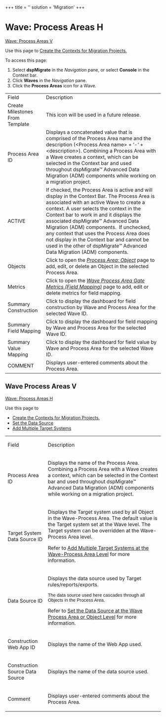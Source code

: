 +++
title = ''
solution = 'Migration'
+++

# <span id="Wave:_Process_Areas_H"></span>Wave: Process Areas H

[Wave: Process Areas V](#Wave)

<div class="use">

Use this page to [Create the Contexts for Migration
Projects.](../Use_Cases/Create_Contexts_for_Migration_Projects.htm)

</div>

To access this page:

1.  Select <span style="font-weight: bold;">dspMigrate</span> in the
    <span style="font-style: italic;">Navigation</span> pane, or select
    <span style="font-weight: bold;">Console</span> in the Context bar.
2.  Click <span style="font-weight: bold;">Waves</span> in the
    <span style="font-style: italic;">Navigation</span> pane.
3.  Click the <span style="font-weight: bold;">Process Areas</span> icon
    for a
Wave.

|                                 |                                                                                                                                                                                                                                                                                                                                                                                                                                                                                      |
| ------------------------------- | ------------------------------------------------------------------------------------------------------------------------------------------------------------------------------------------------------------------------------------------------------------------------------------------------------------------------------------------------------------------------------------------------------------------------------------------------------------------------------------ |
| Field                           | Description                                                                                                                                                                                                                                                                                                                                                                                                                                                                          |
| Create Milestones From Template | This icon will be used in a future release.                                                                                                                                                                                                                                                                                                                                                                                                                                          |
| Process Area ID                 | Displays a concatenated value that is comprised of the Process Area name and the description (\<Process Area name\> + ‘-‘ + \<description\>). Combining a Process Area with a Wave creates a context, which can be selected in the Context bar and used throughout dspMigrate™ Advanced Data Migration (ADM) components while working on a migration project.                                                                                                                        |
| ACTIVE                          | If checked, the Process Area is active and will display in the Context Bar. The Process Area is associated with an active Wave to create a context. A user selects the context in the Context bar to work in and it displays the associated dspMigrate™ Advanced Data Migration (ADM) components.  If unchecked, any context that uses the Process Area does not display in the Context bar and cannot be used in the other of dspMigrate™ Advanced Data Migration (ADM) components. |
| Objects                         | Click to open the *[Process Area: Object](Process_Area_ObjectH.htm)* page to add, edit, or delete an Object in the selected Process Area.                                                                                                                                                                                                                                                                                                                                            |
| Metrics                         | Click to open the *[Wave Process Area Gate Metrics (Field Mapping)](Wave_Process_Area_Gate_Metrics_Field_Mapping_H.htm)* page to add, edit or delete metrics for field mapping.                                                                                                                                                                                                                                                                                                      |
| Summary Construction            | Click to display the dashboard for field construction by Wave and Process Area for the selected Wave ID.                                                                                                                                                                                                                                                                                                                                                                             |
| Summary Field Mapping           | Click to display the dashboard for field mapping by Wave and Process Area for the selected Wave ID.                                                                                                                                                                                                                                                                                                                                                                                  |
| Summary Value Mapping           | Click to display the dashboard for field value by Wave and Process Area for the selected Wave ID.                                                                                                                                                                                                                                                                                                                                                                                    |
| COMMENT                         | Displays user-entered comments about the Process Area.                                                                                                                                                                                                                                                                                                                                                                                                                               |

## <span id="Wave"></span>Wave Process Areas V

[Wave: Process Areas H](#Wave:_Process_Areas_H)

<div class="use">

Use this page to

  - [Create the Contexts for Migration
    Projects.](../Use_Cases/Create_Contexts_for_Migration_Projects.htm)
  - [Set the Data Source](../Use_Cases/Set_the_Data_Source.htm)
  - [Add Multiple Target
    Systems](../Use_Cases/Add_Multiple_Target_Systems.htm)

</div>

<table>
<tbody>
<tr class="odd">
<td><p>Field</p></td>
<td><p>Description</p></td>
</tr>
<tr class="even">
<td><p>Process Area ID</p></td>
<td><p>Displays the name of the Process Area. Combining a Process Area with a Wave creates a context, which can be selected in the Context bar and used throughout dspMigrate™ Advanced Data Migration (ADM) components while working on a migration project.</p></td>
</tr>
<tr class="odd">
<td><p>Target System Data Source ID</p></td>
<td><p>Displays the Target system used by all Object in the Wave-Process Area. The default value is the Target system set at the Wave level. The Target system can be overridden at the Wave-Process Area level.</p>
<p>Refer to <a href="../Use_Cases/Add_Multiple_Target_Systems.htm">Add Multiple Target Systems at the Wave-Process Area Level</a> for more information.</p></td>
</tr>
<tr class="even">
<td><p>Data Source ID</p></td>
<td><p>Displays the data source used by Target rules/reports/exports.</p>
<p><span style="font-size: 11.0pt;font-family: Arial, sans-serif;">The data source used here cascades through all Objects in the Process Area.</span></p>
<p>Refer to <a href="../Use_Cases/Set_the_Data_Source.htm">Set the Data Source at the Wave Process Area or Object Level</a> for more information.</p></td>
</tr>
<tr class="odd">
<td><p>Construction Web App ID</p></td>
<td><p>Displays the name of the Web App used.</p></td>
</tr>
<tr class="even">
<td><p>Construction Source Data Source</p></td>
<td><p>Displays the name of the data source used.</p></td>
</tr>
<tr class="odd">
<td><p>Comment</p></td>
<td><p>Displays user-entered comments about the Process Area.</p></td>
</tr>
</tbody>
</table>
